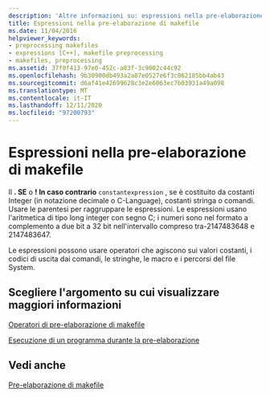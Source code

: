 ```yaml
---
description: 'Altre informazioni su: espressioni nella pre-elaborazione di makefile'
title: Espressioni nella pre-elaborazione di makefile
ms.date: 11/04/2016
helpviewer_keywords:
- preprocessing makefiles
- expressions [C++], makefile preprocessing
- makefiles, preprocessing
ms.assetid: 37f0f413-97e0-452c-a83f-3c9002c44c92
ms.openlocfilehash: 9b30900db493a2a87e0527e6f3c062185bb4ab43
ms.sourcegitcommit: d6af41e42699628c3e2e6063ec7b03931a49a098
ms.translationtype: MT
ms.contentlocale: it-IT
ms.lasthandoff: 12/11/2020
ms.locfileid: "97200793"
---
```

# <a name="expressions-in-makefile-preprocessing"></a>Espressioni nella pre-elaborazione di makefile

Il **. SE** o **! In caso contrario** `constantexpression` , se è costituito da costanti Integer (in notazione decimale o C-Language), costanti stringa o comandi. Usare le parentesi per raggruppare le espressioni. Le espressioni usano l'aritmetica di tipo long integer con segno C; i numeri sono nel formato a complemento a due bit a 32 bit nell'intervallo compreso tra-2147483648 e 2147483647.

Le espressioni possono usare operatori che agiscono sui valori costanti, i codici di uscita dai comandi, le stringhe, le macro e i percorsi del file System.

## <a name="what-do-you-want-to-know-more-about"></a>Scegliere l'argomento su cui visualizzare maggiori informazioni

[Operatori di pre-elaborazione di makefile](makefile-preprocessing-operators.md)

[Esecuzione di un programma durante la pre-elaborazione](executing-a-program-in-preprocessing.md)

## <a name="see-also"></a>Vedi anche

[Pre-elaborazione di makefile](makefile-preprocessing.md)

